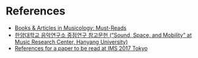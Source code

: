 # References

* [Books & Articles in Musicology: Must-Reads](musicology-must-reads.md)
* [한양대학교 음악연구소 중점연구 참고문헌 (“Sound, Space, and Mobility” at Music Research Center, Hanyang University)](hyu-mrc-ask.md)
* [References for a paper to be read at IMS 2017 Tokyo](ims-2017-tokyo.md)